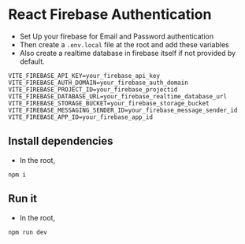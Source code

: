 # React Firebase Authentication

- Set Up your firebase for Email and Password authentication
- Then create a `.env.local` file at the root and add these variables
- Also create a realtime database in firebase itself if not provided by default.

```
VITE_FIREBASE_API_KEY=your_firebase_api_key
VITE_FIREBASE_AUTH_DOMAIN=your_firebase_auth_domain
VITE_FIREBASE_PROJECT_ID=your_firebase_projectid
VITE_FIREBASE_DATABASE_URL=your_firebase_realtime_database_url
VITE_FIREBASE_STORAGE_BUCKET=your_firebase_storage_bucket
VITE_FIREBASE_MESSAGING_SENDER_ID=your_firebase_message_sender_id
VITE_FIREBASE_APP_ID=your_firebase_app_id
```

## Install dependencies

- In the root,
```
npm i
```

## Run it

- In the root,
```
npm run dev
```


